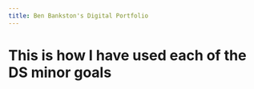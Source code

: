 ```yaml
---
title: Ben Bankston's Digital Portfolio
---
```

# This is how I have used each of the DS minor goals

